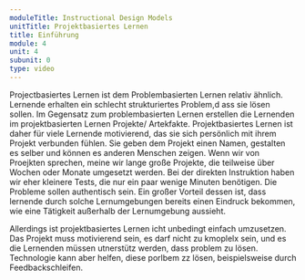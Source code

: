```yaml
---
moduleTitle: Instructional Design Models
unitTitle: Projektbasiertes Lernen
title: Einführung
module: 4
unit: 4
subunit: 0
type: video
---
```


Projectbasiertes Lernen ist dem Problembasierten Lernen relativ ähnlich. Lernende erhalten ein schlecht strukturiertes Problem,d ass sie lösen sollen. Im Gegensatz zum problembasierten Lernen erstellen die Lernenden im projektbasierten Lernen Projekte/ Artekfakte. Projektbasiertes Lernen ist daher für viele Lernende motivierend, das sie sich persönlich mit ihrem Projekt verbunden fühlen. Sie geben dem Projekt einen Namen, gestalten es selber und können es anderen Menschen zeigen. Wenn wir von Proejkten sprechen, meine wir lange große Projekte, die teilweise über Wochen oder Monate umgesetzt werden. Bei der direkten Instruktion haben wir eher kleinere Tests, die nur ein paar wenige Minuten benötigen. Die Probleme sollen authentisch sein. Ein großer Vorteil dessen ist, dass lernende durch solche Lernumgebungen bereits einen Eindruck bekommen, wie eine Tätigkeit außerhalb der Lernumgebung aussieht. 

Allerdings ist projektbasiertes Lernen icht unbedingt einfach umzusetzen. Das Projekt muss motivierend sein, es darf nicht zu kmoplelx sein, und es die Lernenden müssen utnerstütz werden, dass problem zu lösen. Technologie kann aber helfen, diese porlbem zz lösen, beispielsweise durch Feedbackschleifen. 

